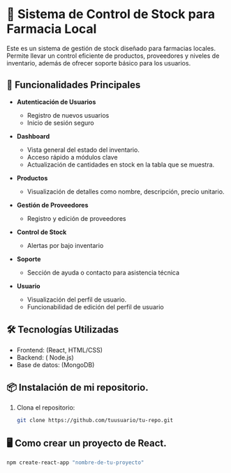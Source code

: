 # 💊 Sistema de Control de Stock para Farmacia Local

Este es un sistema de gestión de stock diseñado para farmacias locales. Permite llevar un control eficiente de productos, proveedores y niveles de inventario, además de ofrecer soporte básico para los usuarios.

## 🚀 Funcionalidades Principales

- **Autenticación de Usuarios**
  - Registro de nuevos usuarios
  - Inicio de sesión seguro

- **Dashboard**
  - Vista general del estado del inventario.
  - Acceso rápido a módulos clave
  - Actualización de cantidades en stock en la tabla que se muestra.

- **Productos**
  - Visualización de detalles como nombre, descripción, precio unitario.

- **Gestión de Proveedores**
  - Registro y edición de proveedores

- **Control de Stock**
  - Alertas por bajo inventario
    
- **Soporte**
  - Sección de ayuda o contacto para asistencia técnica
 
- **Usuario**
  - Visualización del perfil de usuario.
  - Funcionabilidad de edición del perfil de usuario
 
## 🛠️ Tecnologías Utilizadas

- Frontend: (React, HTML/CSS)
- Backend: ( Node.js)
- Base de datos: (MongoDB)

## 📦 Instalación de mi repositorio.

1. Clona el repositorio:
   ```bash
   git clone https://github.com/tuusuario/tu-repo.git
   ```
## 🖥️ Como crear un proyecto de React.
   ```bash
   npm create-react-app "nombre-de-tu-proyecto"
   ```




   
